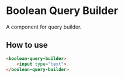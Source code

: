 # Boolean Query Builder
A component for query builder.

## How to use

```HTML
<boolean-query-builder>
    <input type="text">
</boolean-query-builder>
```